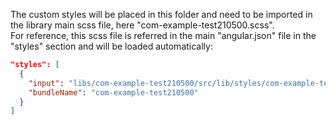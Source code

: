 The custom styles will be placed in this folder and need to be imported in the library main scss file, here "com-example-test210500.scss".  
For reference, this scss file is referred in the main "angular.json" file in the "styles" section and will be loaded automatically:  
```json
"styles": [
  {
    "input": "libs/com-example-test210500/src/lib/styles/com-example-test210500.scss",
    "bundleName": "com-example-test210500"
  }
]
```

